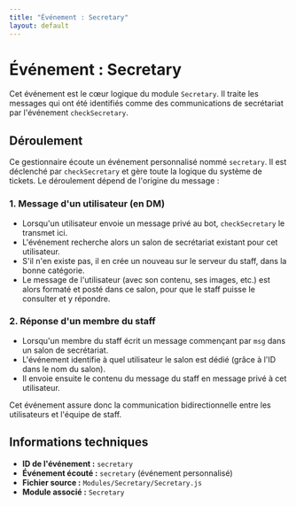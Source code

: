 ```yaml
---
title: "Événement : Secretary"
layout: default
---
```


# Événement : Secretary

Cet événement est le cœur logique du module `Secretary`. Il traite les messages qui ont été identifiés comme des communications de secrétariat par l'événement `checkSecretary`.

## Déroulement

Ce gestionnaire écoute un événement personnalisé nommé `secretary`. Il est déclenché par `checkSecretary` et gère toute la logique du système de tickets. Le déroulement dépend de l'origine du message :

### 1. Message d'un utilisateur (en DM)

-   Lorsqu'un utilisateur envoie un message privé au bot, `checkSecretary` le transmet ici.
-   L'événement recherche alors un salon de secrétariat existant pour cet utilisateur.
-   S'il n'en existe pas, il en crée un nouveau sur le serveur du staff, dans la bonne catégorie.
-   Le message de l'utilisateur (avec son contenu, ses images, etc.) est alors formaté et posté dans ce salon, pour que le staff puisse le consulter et y répondre.

### 2. Réponse d'un membre du staff

-   Lorsqu'un membre du staff écrit un message commençant par `msg` dans un salon de secrétariat.
-   L'événement identifie à quel utilisateur le salon est dédié (grâce à l'ID dans le nom du salon).
-   Il envoie ensuite le contenu du message du staff en message privé à cet utilisateur.

Cet événement assure donc la communication bidirectionnelle entre les utilisateurs et l'équipe de staff.

## Informations techniques

- **ID de l'événement :** `secretary`
- **Événement écouté :** `secretary` (événement personnalisé)
- **Fichier source :** `Modules/Secretary/Secretary.js`
- **Module associé :** `Secretary`
